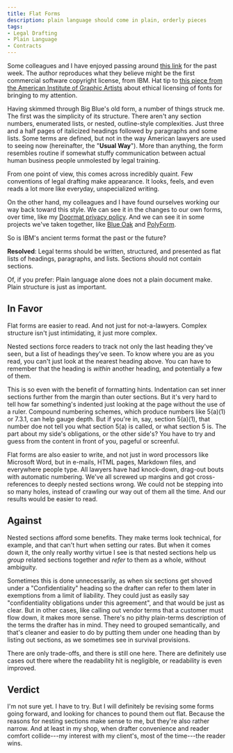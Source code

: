 ```yaml
---
title: Flat Forms
description: plain language should come in plain, orderly pieces
tags:
- Legal Drafting
- Plain Language
- Contracts
---
```


Some colleagues and I have enjoyed passing around [this link](https://www.create.ac.uk/blog/2018/11/14/the-first-software-licensing-agreement-and-its-relationship-with-copyright-law/) for the past week. The author reproduces what they believe might be the first commercial software copyright license, from IBM.  Hat tip to [this piece from the American Institute of Graphic Artists](https://eyeondesign.aiga.org/some-type-foundries-want-to-restrict-usage-of-their-fonts-on-ethical-grounds-will-it-work/) about ethical licensing of fonts for bringing to my attention.

Having skimmed through Big Blue's old form, a number of things struck me.  The first was the simplicity of its structure.  There aren't any section numbers, enumerated lists, or nested, outline-style complexities.  Just three and a half pages of italicized headings followed by paragraphs and some lists.  Some terms are defined, but not in the way American lawyers are used to seeing now (hereinafter, the "**Usual Way**").  More than anything, the form resembles routine if somewhat stuffy communication between actual human business people unmolested by legal training.

From one point of view, this comes across incredibly quaint.  Few conventions of legal drafting make appearance.  It looks, feels, and even reads a lot more like everyday, unspecialized writing.

On the other hand, my colleagues and I have found ourselves working our way back toward this style.  We can see it in the changes to our own forms, over time, like my [Doormat privacy policy](https://doormatprivacy.com/1e).  And we can see it in some projects we've taken together, like [Blue Oak](https://blueoakcouncil.org/license/1.0.0) and [PolyForm](https://polyformproject.org/licenses/noncommercial/1.0.0).

So is IBM's ancient terms format the past or the future?

**Resolved**: Legal terms should be written, structured, and presented as flat lists of headings, paragraphs, and lists.  Sections should not contain sections.

Of, if you prefer: Plain language alone does not a plain document make.  Plain structure is just as important.

## In Favor

Flat forms are easier to read.  And not just for not-a-lawyers.  Complex structure isn't just intimidating, it just more complex.

Nested sections force readers to track not only the last heading they've seen, but a list of headings they've seen.  To know where you are as you read, you can't just look at the nearest heading above.  You can have to remember that the heading is _within_ another heading, and potentially a few of them.

This is so even with the benefit of formatting hints.  Indentation can set inner sections further from the margin than outer sections.  But it's very hard to tell how far something's indented just looking at the page without the use of a ruler.  Compound numbering schemes, which produce numbers like 5(a)(1) or 7.3.1, can help gauge depth.  But if you're in, say, section 5(a)(1), that number doe not tell you what section 5(a) is called, or what section 5 is.  The part about my side's obligations, or the other side's?  You have to try and guess from the content in front of you, pageful or screenful.

Flat forms are also easier to write, and not just in word processors like Microsoft Word, but in e-mails, HTML pages, Markdown files, and everywhere people type.  All lawyers have had knock-down, drag-out bouts with automatic numbering.  We've all screwed up margins and got cross-references to deeply nested sections wrong.  We could not be stepping into so many holes, instead of crawling our way out of them all the time.  And our results would be easier to read.

## Against

Nested sections afford some benefits.  They make terms look technical, for example, and that can't hurt when setting our rates.  But when it comes down it, the only really worthy virtue I see is that nested sections help us _group_ related sections together and _refer_ to them as a whole, without ambiguity.

Sometimes this is done unnecessarily, as when six sections get shoved under a "Confidentiality" heading so the drafter can refer to them later in exemptions from a limit of liability.  They could just as easily say "confidentiality obligations under this agreement", and that would be just as clear.  But in other cases, like calling out vendor terms that a customer must flow down, it makes more sense.  There's no pithy plain-terms description of the terms the drafter has in mind.  They need to grouped semantically, and that's cleaner and easier to do by putting them under one heading than by listing out sections, as we sometimes see in survival provisions.

There are only trade-offs, and there is still one here.  There are definitely use cases out there where the readability hit is negligible, or readability is even improved.

## Verdict

I'm not sure yet.  I have to try.  But I will definitely be revising some forms going forward, and looking for chances to pound them out flat.  Because the reasons for nesting sections make sense to me, but they're also rather narrow.  And at least in my shop, when drafter convenience and reader comfort collide---my interest with my client's, most of the time---the reader wins.
